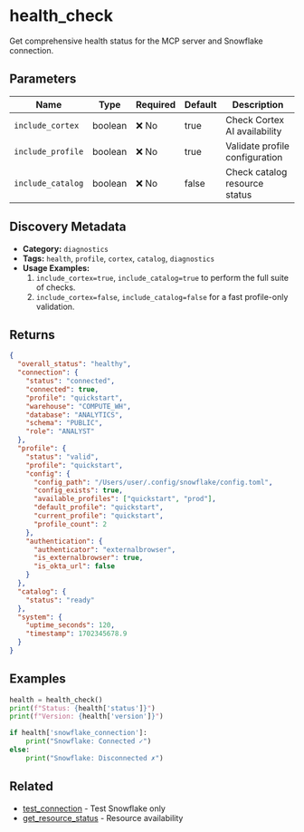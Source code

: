 # health_check

Get comprehensive health status for the MCP server and Snowflake connection.

## Parameters

| Name | Type | Required | Default | Description |
|------|------|----------|---------|-------------|
| `include_cortex` | boolean | ❌ No | true | Check Cortex AI availability |
| `include_profile` | boolean | ❌ No | true | Validate profile configuration |
| `include_catalog` | boolean | ❌ No | false | Check catalog resource status |

## Discovery Metadata

- **Category:** `diagnostics`
- **Tags:** `health`, `profile`, `cortex`, `catalog`, `diagnostics`
- **Usage Examples:**
  1. `include_cortex=true`, `include_catalog=true` to perform the full suite of checks.
  2. `include_cortex=false`, `include_catalog=false` for a fast profile-only validation.

## Returns

```json
{
  "overall_status": "healthy",
  "connection": {
    "status": "connected",
    "connected": true,
    "profile": "quickstart",
    "warehouse": "COMPUTE_WH",
    "database": "ANALYTICS",
    "schema": "PUBLIC",
    "role": "ANALYST"
  },
  "profile": {
    "status": "valid",
    "profile": "quickstart",
    "config": {
      "config_path": "/Users/user/.config/snowflake/config.toml",
      "config_exists": true,
      "available_profiles": ["quickstart", "prod"],
      "default_profile": "quickstart",
      "current_profile": "quickstart",
      "profile_count": 2
    },
    "authentication": {
      "authenticator": "externalbrowser",
      "is_externalbrowser": true,
      "is_okta_url": false
    }
  },
  "catalog": {
    "status": "ready"
  },
  "system": {
    "uptime_seconds": 120,
    "timestamp": 1702345678.9
  }
}
```

## Examples

```python
health = health_check()
print(f"Status: {health['status']}")
print(f"Version: {health['version']}")

if health['snowflake_connection']:
    print("Snowflake: Connected ✓")
else:
    print("Snowflake: Disconnected ✗")
```

## Related

- [test_connection](test_connection.md) - Test Snowflake only
- [get_resource_status](get_resource_status.md) - Resource availability
